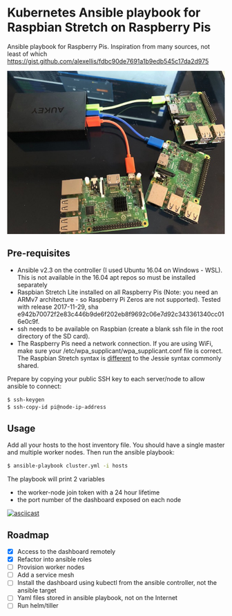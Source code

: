 # Kubernetes Ansible playbook for Raspbian Stretch on Raspberry Pis

Ansible playbook for Raspberry Pis. Inspiration from many sources, not least of which https://gist.github.com/alexellis/fdbc90de7691a1b9edb545c17da2d975

![](cluster.jpg)

## Pre-requisites

* Ansible v2.3 on the controller (I used Ubuntu 16.04 on Windows - WSL). This is not available in the 16.04 apt repos so must be installed separately
* Raspbian Stretch Lite installed on all Raspberry Pis (Note: you need an ARMv7 architecture - so Raspberry Pi Zeros are not supported). Tested with release 2017-11-29, sha e942b70072f2e83c446b9de6f202eb8f9692c06e7d92c343361340cc016e0c9f.
* ssh needs to be available on Raspbian (create a blank ssh file in the root directory of the SD card).
* The Raspberry Pis need a network connection. If you are using WiFi, make sure your /etc/wpa_supplicant/wpa_supplicant.conf file is correct. The Raspbian Stretch syntax is [different](https://howchoo.com/g/ndy1zte2yjn/how-to-set-up-wifi-on-your-raspberry-pi-without-ethernet) to the Jessie syntax commonly shared. 

Prepare by copying your public SSH key to each server/node to allow ansible to connect:

```bash
$ ssh-keygen
$ ssh-copy-id pi@node-ip-address
```

## Usage

Add all your hosts to the host inventory file. You should have a single master and multiple worker nodes. Then run the ansible playbook: 

```bash 
$ ansible-playbook cluster.yml -i hosts
```

The playbook will print 2 variables
* the worker-node join token with a 24 hour lifetime
* the port number of the dashboard exposed on each node

[![asciicast](https://asciinema.org/a/2idgjSVX9A2UUpLROCdYlQUKC.png)](https://asciinema.org/a/2idgjSVX9A2UUpLROCdYlQUKC?speed=4)

## Roadmap

- [x] Access to the dashboard remotely
- [x] Refactor into ansible roles
- [ ] Provision worker nodes
- [ ] Add a service mesh
- [ ] Install the dashboard using kubectl from the ansible controller, not the ansible target
- [ ] Yaml files stored in ansible playbook, not on the Internet
- [ ] Run helm/tiller